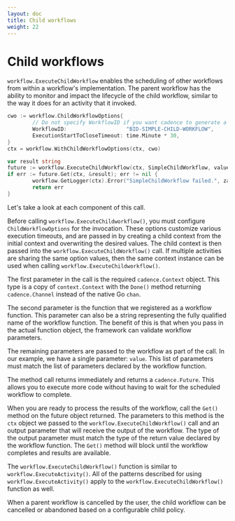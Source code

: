 ```yaml
---
layout: doc
title: Child workflows
weight: 22
---
```


# Child workflows

`workflow.ExecuteChildWorkflow` enables the scheduling of other workflows from within a workflow's
implementation. The parent workflow has the ability to monitor and impact the lifecycle of the child
workflow, similar to the way it does for an activity that it invoked.

```go
cwo := workflow.ChildWorkflowOptions{
        // Do not specify WorkflowID if you want cadence to generate a unique ID for the child execution.
        WorkflowID:                   "BID-SIMPLE-CHILD-WORKFLOW",
        ExecutionStartToCloseTimeout: time.Minute * 30,
}
ctx = workflow.WithChildWorkflowOptions(ctx, cwo)

var result string
future := workflow.ExecuteChildWorkflow(ctx, SimpleChildWorkflow, value)
if err := future.Get(ctx, &result); err != nil {
        workflow.GetLogger(ctx).Error("SimpleChildWorkflow failed.", zap.Error(err))
        return err
}
```
Let's take a look at each component of this call.

Before calling `workflow.ExecuteChildworkflow()`, you must configure `ChildWorkflowOptions` for the
invocation. These options customize various execution timeouts, and are passed in by creating a child
context from the initial context and overwriting the desired values. The child context is then passed
into the `workflow.ExecuteChildWorkflow()` call. If multiple activities are sharing the same option
values, then the same context instance can be used when calling `workflow.ExecuteChildworkflow()`.

The first parameter in the call is the required `cadence.Context` object. This type is a copy of
`context.Context` with the `Done()` method returning `cadence.Channel` instead of the native Go `chan`.

The second parameter is the function that we registered as a workflow function. This parameter can
also be a string representing the fully qualified name of the workflow function. The benefit of this
is that when you pass in the actual function object, the framework can validate workflow parameters.

The remaining parameters are passed to the workflow as part of the call. In our example, we have a
single parameter: `value`. This list of parameters must match the list of parameters declared by
the workflow function.

The method call returns immediately and returns a `cadence.Future`. This allows you to execute more
code without having to wait for the scheduled workflow to complete.

When you are ready to process the results of the workflow, call the `Get()` method on the future
object returned. The parameters to this method is the `ctx` object we passed to the
`workflow.ExecuteChildWorkflow()` call and an output parameter that will receive the output of the
workflow. The type of the output parameter must match the type of the return value declared by the
workflow function. The `Get()` method will block until the workflow completes and results are
available.

The `workflow.ExecuteChildWorkflow()` function is similar to `workflow.ExecuteActivity()`. All of the
patterns described for using `workflow.ExecuteActivity()` apply to the `workflow.ExecuteChildWorkflow()`
function as well.

When a parent workflow is cancelled by the user, the child workflow can be cancelled or abandoned
based on a configurable child policy.
